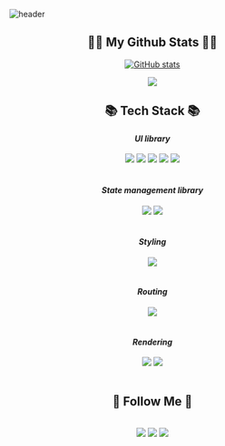 
![header](https://capsule-render.vercel.app/api?type=waving&color=gradient&height=220&section=header&text=Hi!%20I'm%20Sungchan!&fontAlign=50&fontAlignY=40&fontSize=70&fontColor=FFFFFF)

<h2 align="center">👩‍💻 My Github Stats 👩‍💻</h3>
<div align="center">

[![GitHub stats](https://github-readme-stats.vercel.app/api?username=hyeinisfree&hide_title=true&show_icons=true&include_all_commits=true&disable_animations=true&theme=vue)](https://github.com/anuraghazra/github-readme-stats)



  <a href="https://hits.seeyoufarm.com"><img src="https://hits.seeyoufarm.com/api/count/incr/badge.svg?url=https%3A%2F%2Fgithub.com%2Fhyeinisfree&count_bg=%2341B883&title_bg=%23CDC2C2&icon=github.svg&icon_color=%23E7E7E7&title=hits&edge_flat=false"/></a>



<h2 align="center">📚 Tech Stack 📚</h2>


  
  #### *UI library*
  
  <div>
  <img src="https://img.shields.io/badge/Python-3766AB?style=flat&logo=Python&logoColor=white"/>  
  <img src="https://img.shields.io/badge/HTML5-E34F26?style=flat&logo=HTML5&logoColor=white"/>
  <img src="https://img.shields.io/badge/CSS3-1572B6?style=flat&logo=CSS3&logoColor=white"/>
  <img src="https://img.shields.io/badge/Javascript-D0B336?style=flat&logo=Javascript&logoColor=white"/>
  <img src="https://img.shields.io/badge/React-50BCDF?style=flat&logo=React&logoColor=white"/>
  </div>
<br/>

  
  #### *State management library*
  <div>
   <img src="https://img.shields.io/badge/Redux-764ABC?style=flat&logo=Redux&logoColor=white"/>
    <img src="https://img.shields.io/badge/Recoil-764ABC?style=flat&logo=Recoil&logoColor=white"/>
  </div>
<br>
  

  #### *Styling*
  <div>
  <img src="https://img.shields.io/badge/Css Modules-1572B6?style=flat&logo=cssmodules&logoColor=white"/>
  </div>
<br>

#### *Routing*
 <div>
 <img src="https://img.shields.io/badge/React Router-CA4245?style=flat&logo=reactrouter&logoColor=white"/>
 </div>
<br>
  
  #### *Rendering* 
  <div>
  <img src="https://img.shields.io/badge/CRA-09D3AC?style=flat&logo=createreactapp&logoColor=white"/> 
  <img src="https://img.shields.io/badge/Vite-646CFF?style=flat&logo=vite&logoColor=white"/>
  </div>

<br>


<h2 align="center">🌈 Follow Me 🌈</h2>
  <br/>
  <a href="https://www.instagram.com/190._.sc/"><img src="https://img.shields.io/badge/Instagram-E4405F?style=flat&logo=Instagram&logoColor=white&link=https://www.instagram.com/190._.sc/"/></a>
  <a href="mailto:kjyy07@naver.com"><img src="https://img.shields.io/badge/Naver-00a000?style=flat&logo=Naver&logoColor=white&link=kjyy07@naver.com"/></a>
  <a href="https://www.facebook.com/profile.php?id=100004889682464"><img src="https://img.shields.io/badge/Facebook-3766AB?style=flat&logo=Facebook&logoColor=white&link=https://www.facebook.com/profile.php?id=100004889682464"/></a>
  <br/>
  <br/>
</div>
